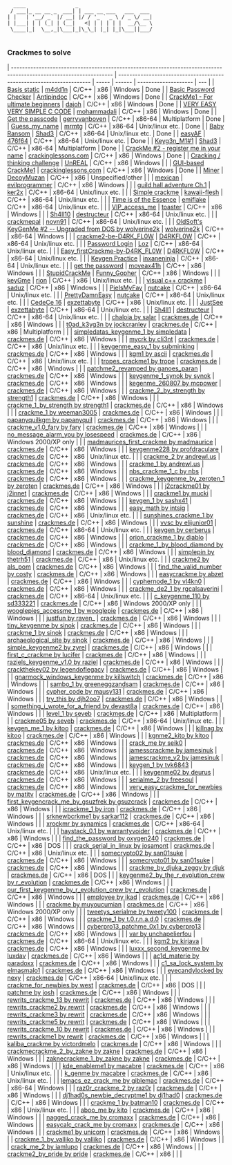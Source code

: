 ```

  ____                _                        
 / ___|_ __ __ _  ___| | ___ __ ___   ___  ___ 
| |   | '__/ _` |/ __| |/ / '_ ` _ \ / _ \/ __|
| |___| | | (_| | (__|   <| | | | | |  __/\__ \
 \____|_|  \__,_|\___|_|\_\_| |_| |_|\___||___/
                                               
```
### Crackmes to solve

| ------------------------------------------------------------------------------------------------------------------ | -------------------------------------------------------------------- | ----- | ------ | -------------------- | ---  |
| [Basis static](https://crackmes.one/crackme/60564b7e33c5d471f8c6e5cf)                                              | [m4dd1n](https://crackmes.one/user/m4dd1n)                           | C/C++ | x86    | Windows              | Done |
| [Basic Password Checker](https://crackmes.one/crackme/6037affd33c5d42c3d016c0b)                                    | [Antipindoc](https://crackmes.one/user/Antipindoc)                   | C/C++ | x86    | Windows              | Done |
| [CrackMe1 - For ultimate beginners](https://crackmes.one/crackme/60318a0a33c5d42c3d016b5d)                         | [dajoh](https://crackmes.one/user/dajoh)                             | C/C++ | x86    | Windows              | Done |
| [VERY EASY VERY SIMPLE C CODE](https://crackmes.one/crackme/5fe8258333c5d4264e590114)                              | [mohammadali](https://crackmes.one/user/mohammadali)                 | C/C++ | x86    | Windows              | Done |
| [Get the passcode](https://crackmes.one/crackme/5fca1e7933c5d424269a1a68)                                          | [gerryvanboven](https://crackmes.one/user/gerryvanboven)             | C/C++ | x86-64 | Multiplatform        | Done |
| [Guess_my_name](https://crackmes.one/crackme/5ed0584b33c5d449d91ae67b)                                             | [mrmtg](https://crackmes.one/user/mrmtg)                             | C/C++ | x86-64 | Unix/linux etc.      | Done |
| [Baby Ransom](https://crackmes.one/crackme/5ec1a37533c5d449d91ae535)                                               | [Shad3](https://crackmes.one/user/Shad3)                             | C/C++ | x86-64 | Unix/linux etc.      | Done |
| [easyAF](https://crackmes.one/crackme/5eae2d6633c5d47611746500)                                                    | [476f64](https://crackmes.one/user/476f64)                           | C/C++ | x86-64 | Unix/linux etc.      | Done |
| [Keyg3n_M1#1](https://crackmes.one/crackme/5e66aea233c5d4439bb2dde8)                                               | [Shad3](https://crackmes.one/user/Shad3)                             | C/C++ | x86-64 | Multiplatform        | Done |
| [CrackMe #2 - register me in your name](https://crackmes.one/crackme/5e49547033c5d4439bb2db75)                     | [crackinglessons.com](https://crackmes.one/user/crackinglessons.com) | C/C++ | x86    | Windows              | Done |
| [Cracking / thinking challenge](https://crackmes.one/crackme/5e46ea2533c5d4439bb2db54)                             | [UnREAL](https://crackmes.one/user/UnREAL)                           | C/C++ | x86    | Windows              |      |
| [GUI-based CrackMe1](https://crackmes.one/crackme/5e45850133c5d4439bb2db3f)                                        | [crackinglessons.com](https://crackmes.one/user/crackinglessons.com) | C/C++ | x86    | Windows              | Done |
| [Miner](https://crackmes.one/crackme/5e3378ef33c5d43b8718c61a)                                                     | [DecoyMuzan](https://crackmes.one/user/DecoyMuzan)                   | C/C++ | x86    | Unspecified/other    |      |
| [mexican](https://crackmes.one/crackme/5d63011533c5d46f00e2c305)                                                   | [evilprogrammer](https://crackmes.one/user/evilprogrammer)           | C/C++ | x86    | Windows              |      |
| [guild hall adventure Ch.1](https://crackmes.one/crackme/5d0fa1ac33c5d41c6d56e172)                                 | [ker2x](https://crackmes.one/user/ker2x)                             | C/C++ | x86-64 | Unix/linux etc.      |      |
| [Simple crackme](https://crackmes.one/crackme/5d0d1e1333c5d41c6d56e155)                                            | [kawaii-flesh](https://crackmes.one/user/kawaii-flesh)               | C/C++ | x86-64 | Unix/linux etc.      |      |
| [Time is of the Essence](https://crackmes.one/crackme/5d09368533c5d41c6d56e124)                                    | [emiflake](https://crackmes.one/user/emiflake)                       | C/C++ | x86-64 | Unix/linux etc.      |      |
| [VIP_access_me](https://crackmes.one/crackme/5d0251c133c5d41c6d56e0c3)                                             | [toaster](https://crackmes.one/user/toaster)                         | C/C++ | x86    | Windows              |      |
| [Sh4ll10](https://crackmes.one/crackme/5ccf3bf333c5d4419da559bd)                                                   | [destructeur](https://crackmes.one/user/destructeur)                 | C/C++ | x86-64 | Unix/linux etc.      |      |
| [crackmepal](https://crackmes.one/crackme/5ccecc7e33c5d4419da559b3)                                                | [novn91](https://crackmes.one/user/novn91)                           | C/C++ | x86-64 | Unix/linux etc.      |      |
| [OldSoft's KeyGenMe #2 -- Upgraded from DOS by wolverine2k](https://crackmes.one/crackme/5c9e187b33c5d4419da55648) | [wolverine2k](https://crackmes.one/user/wolverine2k)                 | C/C++ | x86-64 | Windows              |      |
| [crackme2-be-D4RK_FL0W](https://crackmes.one/crackme/5c95646333c5d46ecd37c960)                                     | [D4RKFL0W](https://crackmes.one/user/D4RKFL0W)                       | C/C++ | x86-64 | Unix/linux etc.      |      |
| [Password Login](https://crackmes.one/crackme/5c90a72d33c5d4776a837f07)                                            | [Loz](https://crackmes.one/user/Loz)                                 | C/C++ | x86-64 | Unix/linux etc.      |      |
| [Easy_firstCrackme-by-D4RK_FL0W](https://crackmes.one/crackme/5c8e1a9533c5d4776a837ecf)                            | [D4RKFL0W](https://crackmes.one/user/D4RKFL0W)                       | C/C++ | x86-64 | Unix/linux etc.      |      |
| [Keygen Practice](https://crackmes.one/crackme/5c8d45c333c5d4776a837ec2)                                           | [inxaneninja](https://crackmes.one/user/inxaneninja)                 | C/C++ | x86-64 | Unix/linux etc.      |      |
| [get the password](https://crackmes.one/crackme/5c83501333c5d4776a837df7)                                          | [moveax41h](https://crackmes.one/user/moveax41h)                     | C/C++ | x86    | Windows              |      |
| [StupidCrackMe](https://crackmes.one/crackme/5c6fb03b33c5d4776a837d14)                                             | [Funny_Gopher](https://crackmes.one/user/Funny_Gopher)               | C/C++ | x86    | Windows              |      |
| [keyGme](https://crackmes.one/crackme/5c268e8333c5d41e58e00654)                                                    | [rion](https://crackmes.one/user/rion)                               | C/C++ | x86    | Unix/linux etc.      |      |
| [visual c++ crackme](https://crackmes.one/crackme/5c1d6f5f33c5d41e58e005f5)                                        | [saduz](https://crackmes.one/user/saduz)                             | C/C++ | x86    | Windows              |      |
| [PieIsMyFav](https://crackmes.one/crackme/5c11e1f333c5d41e58e00579)                                                | [nutcake](https://crackmes.one/user/nutcake)                         | C/C++ | x86-64 | Unix/linux etc.      |      |
| [PrettyDamnEasy](https://crackmes.one/crackme/5c11dcaf33c5d41e58e00578)                                            | [nutcake](https://crackmes.one/user/nutcake)                         | C/C++ | x86-64 | Unix/linux etc.      |      |
| [CedeCe 16](https://crackmes.one/crackme/5b8101c833c5d41f5c6ba945)                                                 | [exzettabyte](https://crackmes.one/user/exzettabyte)                 | C/C++ | x86    | Unix/linux etc.      |      |
| [JustSee](https://crackmes.one/crackme/5b81014933c5d41f5c6ba944)                                                   | [exzettabyte](https://crackmes.one/user/exzettabyte)                 | C/C++ | x86-64 | Unix/linux etc.      |      |
| [Sh4ll1](https://crackmes.one/crackme/5aef37c733c5d41ac64b492e)                                                    | [destructeur](https://crackmes.one/user/destructeur)                 | C/C++ | x86-64 | Unix/linux etc.      |      |
| [chaloia by salar](https://crackmes.one/crackme/5ab77f6633c5d40ad448cc69)                                          | [crackmes.de](https://crackmes.one/user/crackmes.de)                 | C/C++ | x86    | Windows              |      |
| [t0ad_k3yg3n by jockcranley](https://crackmes.one/crackme/5ab77f6633c5d40ad448cc5c)                                | [crackmes.de](https://crackmes.one/user/crackmes.de)                 | C/C++ | x86    | Multiplatform        |      |
| [simpledatas_keygenme_1 by simpledata](https://crackmes.one/crackme/5ab77f6633c5d40ad448cc1f)                      | [crackmes.de](https://crackmes.one/user/crackmes.de)                 | C/C++ | x86    | Windows              |      |
| [mycrk by cli3nt](https://crackmes.one/crackme/5ab77f6633c5d40ad448cbfe)                                           | [crackmes.de](https://crackmes.one/user/crackmes.de)                 | C/C++ | x86    | Unix/linux etc.      |      |
| [keygenme_easy_1 by subminking](https://crackmes.one/crackme/5ab77f6533c5d40ad448cb99)                             | [crackmes.de](https://crackmes.one/user/crackmes.de)                 | C/C++ | x86    | Windows              |      |
| [kgm1 by ascii](https://crackmes.one/crackme/5ab77f6533c5d40ad448cb97)                                             | [crackmes.de](https://crackmes.one/user/crackmes.de)                 | C/C++ | x86    | Unix/linux etc.      |      |
| [tropes_crackme1 by trope](https://crackmes.one/crackme/5ab77f6533c5d40ad448cb89)                                  | [crackmes.de](https://crackmes.one/user/crackmes.de)                 | C/C++ | x86    | Windows              |      |
| [patchme2_revamped by ganoes_paran](https://crackmes.one/crackme/5ab77f6533c5d40ad448cb7c)                         | [crackmes.de](https://crackmes.one/user/crackmes.de)                 | C/C++ | x86    | Windows              |      |
| [keygenme_1_synok by synok](https://crackmes.one/crackme/5ab77f6533c5d40ad448cb5f)                                 | [crackmes.de](https://crackmes.one/user/crackmes.de)                 | C/C++ | x86    | Windows              |      |
| [kegenme_260807 by mcpower](https://crackmes.one/crackme/5ab77f6533c5d40ad448cb52)                                 | [crackmes.de](https://crackmes.one/user/crackmes.de)                 | C/C++ | x86    | Windows              |      |
| [crackme_2_by_strength by strength1](https://crackmes.one/crackme/5ab77f6533c5d40ad448cb4e)                        | [crackmes.de](https://crackmes.one/user/crackmes.de)                 | C/C++ | x86    | Windows              |      |
| [crackme_1_by_strength by strength1](https://crackmes.one/crackme/5ab77f6533c5d40ad448cb4d)                        | [crackmes.de](https://crackmes.one/user/crackmes.de)                 | C/C++ | x86    | Windows              |      |
| [crackme_1 by weeman3005](https://crackmes.one/crackme/5ab77f6533c5d40ad448cb4c)                                   | [crackmes.de](https://crackmes.one/user/crackmes.de)                 | C/C++ | x86    | Windows              |      |
| [papanyquilkgm by papanyquil](https://crackmes.one/crackme/5ab77f6433c5d40ad448cb2e)                               | [crackmes.de](https://crackmes.one/user/crackmes.de)                 | C/C++ | x86    | Windows              |      |
| [crackme_v1.0_fary by fary](https://crackmes.one/crackme/5ab77f6433c5d40ad448cb08)                                 | [crackmes.de](https://crackmes.one/user/crackmes.de)                 | C/C++ | x86    | Windows              |      |
| [no_message_alarm_you by losespeed](https://crackmes.one/crackme/5ab77f6433c5d40ad448cb02)                         | [crackmes.de](https://crackmes.one/user/crackmes.de)                 | C/C++ | x86    | Windows 2000/XP only |      |
| [madmaurices_first_crackme by madmaurice](https://crackmes.one/crackme/5ab77f6433c5d40ad448cafb)                   | [crackmes.de](https://crackmes.one/user/crackmes.de)                 | C/C++ | x86    | Windows              |      |
| [keygenme228 by profdraculare](https://crackmes.one/crackme/5ab77f6433c5d40ad448caf9)                              | [crackmes.de](https://crackmes.one/user/crackmes.de)                 | C/C++ | x86    | Unix/linux etc.      |      |
| [crackme_2 by andrewl.us](https://crackmes.one/crackme/5ab77f6433c5d40ad448cae6)                                   | [crackmes.de](https://crackmes.one/user/crackmes.de)                 | C/C++ | x86    | Windows              |      |
| [crackme_1 by andrewl.us](https://crackmes.one/crackme/5ab77f6433c5d40ad448cae3)                                   | [crackmes.de](https://crackmes.one/user/crackmes.de)                 | C/C++ | x86    | Windows              |      |
| [nbs_crackme_1_c by nbs](https://crackmes.one/crackme/5ab77f6433c5d40ad448cad9)                                    | [crackmes.de](https://crackmes.one/user/crackmes.de)                 | C/C++ | x86    | Windows              |      |
| [crackme_keygenme_by_zeroten_1 by zeroten](https://crackmes.one/crackme/5ab77f6333c5d40ad448ca93)                  | [crackmes.de](https://crackmes.one/user/crackmes.de)                 | C/C++ | x86    | Windows              |      |
| [j2crackme01 by j2innet](https://crackmes.one/crackme/5ab77f6333c5d40ad448ca8c)                                    | [crackmes.de](https://crackmes.one/user/crackmes.de)                 | C/C++ | x86    | Windows              |      |
| [crackme1 by mucki](https://crackmes.one/crackme/5ab77f6333c5d40ad448ca7d)                                         | [crackmes.de](https://crackmes.one/user/crackmes.de)                 | C/C++ | x86    | Windows              |      |
| [keygen_1 by sashx41](https://crackmes.one/crackme/5ab77f6333c5d40ad448ca02)                                       | [crackmes.de](https://crackmes.one/user/crackmes.de)                 | C/C++ | x86    | Windows              |      |
| [easy_math by intsig](https://crackmes.one/crackme/5ab77f6233c5d40ad448c9eb)                                       | [crackmes.de](https://crackmes.one/user/crackmes.de)                 | C/C++ | x86    | Unix/linux etc.      |      |
| [sunshines_crackme_1 by sunshine](https://crackmes.one/crackme/5ab77f6233c5d40ad448c9e8)                           | [crackmes.de](https://crackmes.one/user/crackmes.de)                 | C/C++ | x86    | Windows              |      |
| [vvsc by elijunior01](https://crackmes.one/crackme/5ab77f6233c5d40ad448c9e3)                                       | [crackmes.de](https://crackmes.one/user/crackmes.de)                 | C/C++ | x86-64 | Unix/linux etc.      |      |
| [keygen by cerberus](https://crackmes.one/crackme/5ab77f6233c5d40ad448c9cf)                                        | [crackmes.de](https://crackmes.one/user/crackmes.de)                 | C/C++ | x86    | Windows              |      |
| [orion_crackme_1 by diablo](https://crackmes.one/crackme/5ab77f6233c5d40ad448c9b9)                                 | [crackmes.de](https://crackmes.one/user/crackmes.de)                 | C/C++ | x86    | Windows              |      |
| [crackme_1_by_blood_diamond by blood_diamond](https://crackmes.one/crackme/5ab77f6133c5d40ad448c958)               | [crackmes.de](https://crackmes.one/user/crackmes.de)                 | C/C++ | x86    | Windows              |      |
| [simplepin by thetrh51](https://crackmes.one/crackme/5ab77f6133c5d40ad448c940)                                     | [crackmes.de](https://crackmes.one/user/crackmes.de)                 | C/C++ | x86    | Unix/linux etc.      |      |
| [crackme2 by als_pom](https://crackmes.one/crackme/5ab77f6133c5d40ad448c925)                                       | [crackmes.de](https://crackmes.one/user/crackmes.de)                 | C/C++ | x86    | Windows              |      |
| [find_the_valid_number by costy](https://crackmes.one/crackme/5ab77f6133c5d40ad448c91b)                            | [crackmes.de](https://crackmes.one/user/crackmes.de)                 | C/C++ | x86    | Windows              |      |
| [easycrackme by abzet](https://crackmes.one/crackme/5ab77f6133c5d40ad448c8ef)                                      | [crackmes.de](https://crackmes.one/user/crackmes.de)                 | C/C++ | x86    | Windows              |      |
| [cyphernode_1 by vl4kn0](https://crackmes.one/crackme/5ab77f6133c5d40ad448c8ee)                                    | [crackmes.de](https://crackmes.one/user/crackmes.de)                 | C/C++ | x86    | Windows              |      |
| [crackme_de2_1 by rgcalsaverini](https://crackmes.one/crackme/5ab77f6033c5d40ad448c8c4)                            | [crackmes.de](https://crackmes.one/user/crackmes.de)                 | C/C++ | x86-64 | Unix/linux etc.      |      |
| [c_keygenme_110 by sd333221](https://crackmes.one/crackme/5ab77f6033c5d40ad448c83a)                                | [crackmes.de](https://crackmes.one/user/crackmes.de)                 | C/C++ | x86    | Windows 2000/XP only |      |
| [wooglepies_accessme_1 by wooglepie](https://crackmes.one/crackme/5ab77f5f33c5d40ad448c830)                        | [crackmes.de](https://crackmes.one/user/crackmes.de)                 | C/C++ | x86    | Windows              |      |
| [justfun by raven_](https://crackmes.one/crackme/5ab77f5f33c5d40ad448c825)                                         | [crackmes.de](https://crackmes.one/user/crackmes.de)                 | C/C++ | x86    | Windows              |      |
| [tiny_keygenme by sinok](https://crackmes.one/crackme/5ab77f5f33c5d40ad448c81c)                                    | [crackmes.de](https://crackmes.one/user/crackmes.de)                 | C/C++ | x86    | Windows              |      |
| [crackme_1 by sinok](https://crackmes.one/crackme/5ab77f5f33c5d40ad448c81a)                                        | [crackmes.de](https://crackmes.one/user/crackmes.de)                 | C/C++ | x86    | Windows              |      |
| [archaeological_site by sinok](https://crackmes.one/crackme/5ab77f5f33c5d40ad448c819)                              | [crackmes.de](https://crackmes.one/user/crackmes.de)                 | C/C++ | x86    | Windows              |      |
| [simple_keygenme2 by zyrel](https://crackmes.one/crackme/5ab77f5f33c5d40ad448c7e2)                                 | [crackmes.de](https://crackmes.one/user/crackmes.de)                 | C/C++ | x86    | Windows              |      |
| [first_c_crackme by lucifer](https://crackmes.one/crackme/5ab77f5f33c5d40ad448c7d4)                                | [crackmes.de](https://crackmes.one/user/crackmes.de)                 | C/C++ | x86    | Windows              |      |
| [raziels_keygenme_v1.0 by raziel](https://crackmes.one/crackme/5ab77f5f33c5d40ad448c7cc)                           | [crackmes.de](https://crackmes.one/user/crackmes.de)                 | C/C++ | x86    | Windows              |      |
| [crackthekey02 by legendoflegacy](https://crackmes.one/crackme/5ab77f5f33c5d40ad448c7cb)                           | [crackmes.de](https://crackmes.one/user/crackmes.de)                 | C/C++ | x86    | Windows              |      |
| [gnarmock_windows_keygenme by killswitch](https://crackmes.one/crackme/5ab77f5f33c5d40ad448c7c2)                   | [crackmes.de](https://crackmes.one/user/crackmes.de)                 | C/C++ | x86    | Windows              |      |
| [sambo_1 by greeneggzandsam](https://crackmes.one/crackme/5ab77f5f33c5d40ad448c7c0)                                | [crackmes.de](https://crackmes.one/user/crackmes.de)                 | C/C++ | x86    | Windows              |      |
| [cypher_code by mausy131](https://crackmes.one/crackme/5ab77f5f33c5d40ad448c7b8)                                   | [crackmes.de](https://crackmes.one/user/crackmes.de)                 | C/C++ | x86    | Windows              |      |
| [try_this by djh2oo7](https://crackmes.one/crackme/5ab77f5f33c5d40ad448c7b4)                                       | [crackmes.de](https://crackmes.one/user/crackmes.de)                 | C/C++ | x86    | Windows              |      |
| [something_i_wrote_for_a_friend by devast8a](https://crackmes.one/crackme/5ab77f5e33c5d40ad448c795)                | [crackmes.de](https://crackmes.one/user/crackmes.de)                 | C/C++ | x86    | Windows              |      |
| [level_1 by seveb](https://crackmes.one/crackme/5ab77f5e33c5d40ad448c78e)                                          | [crackmes.de](https://crackmes.one/user/crackmes.de)                 | C/C++ | x86    | Multiplatform        |      |
| [crackme05 by seveb](https://crackmes.one/crackme/5ab77f5e33c5d40ad448c78c)                                        | [crackmes.de](https://crackmes.one/user/crackmes.de)                 | C/C++ | x86-64 | Unix/linux etc.      |      |
| [keygen_me_1 by kitoo](https://crackmes.one/crackme/5ab77f5e33c5d40ad448c76c)                                      | [crackmes.de](https://crackmes.one/user/crackmes.de)                 | C/C++ | x86    | Windows              |      |
| [killnag by kitoo](https://crackmes.one/crackme/5ab77f5e33c5d40ad448c76b)                                          | [crackmes.de](https://crackmes.one/user/crackmes.de)                 | C/C++ | x86    | Windows              |      |
| [kgnme2_kito by kitoo](https://crackmes.one/crackme/5ab77f5e33c5d40ad448c76a)                                      | [crackmes.de](https://crackmes.one/user/crackmes.de)                 | C/C++ | x86    | Windows              |      |
| [crack_me by seik0](https://crackmes.one/crackme/5ab77f5e33c5d40ad448c752)                                         | [crackmes.de](https://crackmes.one/user/crackmes.de)                 | C/C++ | x86    | Windows              |      |
| [jamesscrackme by jamesinuk](https://crackmes.one/crackme/5ab77f5e33c5d40ad448c748)                                | [crackmes.de](https://crackmes.one/user/crackmes.de)                 | C/C++ | x86    | Windows              |      |
| [jamescrackme_v2 by jamesinuk](https://crackmes.one/crackme/5ab77f5e33c5d40ad448c747)                              | [crackmes.de](https://crackmes.one/user/crackmes.de)                 | C/C++ | x86    | Windows              |      |
| [keygen_1 by tvk6843](https://crackmes.one/crackme/5ab77f5e33c5d40ad448c744)                                       | [crackmes.de](https://crackmes.one/user/crackmes.de)                 | C/C++ | x86    | Unix/linux etc.      |      |
| [keygenme02 by deurus](https://crackmes.one/crackme/5ab77f5e33c5d40ad448c741)                                      | [crackmes.de](https://crackmes.one/user/crackmes.de)                 | C/C++ | x86    | Windows              |      |
| [serialme_2 by freesoul](https://crackmes.one/crackme/5ab77f5e33c5d40ad448c71a)                                    | [crackmes.de](https://crackmes.one/user/crackmes.de)                 | C/C++ | x86    | Windows              |      |
| [very_easy_crackme_for_newbies by matitv](https://crackmes.one/crackme/5ab77f5e33c5d40ad448c719)                   | [crackmes.de](https://crackmes.one/user/crackmes.de)                 | C/C++ | x86    | Windows              |      |
| [first_keygencrack_me_by_gsuzfrek by gsuzcrack](https://crackmes.one/crackme/5ab77f5d33c5d40ad448c711)             | [crackmes.de](https://crackmes.one/user/crackmes.de)                 | C/C++ | x86    | Windows              |      |
| [icrackme_1 by iron](https://crackmes.one/crackme/5ab77f5d33c5d40ad448c6b4)                                        | [crackmes.de](https://crackmes.one/user/crackmes.de)                 | C/C++ | x86    | Windows              |      |
| [srknewbcrkme1 by sarkar112](https://crackmes.one/crackme/5ab77f5d33c5d40ad448c6a7)                                | [crackmes.de](https://crackmes.one/user/crackmes.de)                 | C/C++ | x86    | Windows              |      |
| [xrockmr by synamics](https://crackmes.one/crackme/5ab77f5d33c5d40ad448c69f)                                       | [crackmes.de](https://crackmes.one/user/crackmes.de)                 | C/C++ | x86-64 | Unix/linux etc.      |      |
| [haystack_0.1 by warrantyvoider](https://crackmes.one/crackme/5ab77f5d33c5d40ad448c692)                            | [crackmes.de](https://crackmes.one/user/crackmes.de)                 | C/C++ | x86    | Windows              |      |
| [find_the_password by oxygen240](https://crackmes.one/crackme/5ab77f5c33c5d40ad448c678)                            | [crackmes.de](https://crackmes.one/user/crackmes.de)                 | C/C++ | x86    | DOS                  |      |
| [crack_serial_in_linux by josamont](https://crackmes.one/crackme/5ab77f5c33c5d40ad448c668)                         | [crackmes.de](https://crackmes.one/user/crackmes.de)                 | C/C++ | x86    | Unix/linux etc.      |      |
| [somecrypto02 by san01suke](https://crackmes.one/crackme/5ab77f5c33c5d40ad448c645)                                 | [crackmes.de](https://crackmes.one/user/crackmes.de)                 | C/C++ | x86    | Windows              |      |
| [somecrypto01 by san01suke](https://crackmes.one/crackme/5ab77f5c33c5d40ad448c642)                                 | [crackmes.de](https://crackmes.one/user/crackmes.de)                 | C/C++ | x86    | Windows              |      |
| [crackme_by_djuka_zeggy by djuk](https://crackmes.one/crackme/5ab77f5c33c5d40ad448c641)                            | [crackmes.de](https://crackmes.one/user/crackmes.de)                 | C/C++ | x86    | DOS                  |      |
| [keygenme2_by_the_r_evolution_crew by r_evolution](https://crackmes.one/crackme/5ab77f5c33c5d40ad448c63c)          | [crackmes.de](https://crackmes.one/user/crackmes.de)                 | C/C++ | x86    | Windows              |      |
| [our_first_keygenme_by_r_evolution_crew by r_evolution](https://crackmes.one/crackme/5ab77f5c33c5d40ad448c63b)     | [crackmes.de](https://crackmes.one/user/crackmes.de)                 | C/C++ | x86    | Windows              |      |
| [employee by ikad](https://crackmes.one/crackme/5ab77f5c33c5d40ad448c621)                                          | [crackmes.de](https://crackmes.one/user/crackmes.de)                 | C/C++ | x86    | Windows              |      |
| [crackme by muyoucumian](https://crackmes.one/crackme/5ab77f5b33c5d40ad448c5d9)                                    | [crackmes.de](https://crackmes.one/user/crackmes.de)                 | C/C++ | x86    | Windows 2000/XP only |      |
| [tweetys_serialme by tweety100](https://crackmes.one/crackme/5ab77f5b33c5d40ad448c5c4)                             | [crackmes.de](https://crackmes.one/user/crackmes.de)                 | C/C++ | x86    | Windows              |      |
| [crackme_1 by t.0.r.n.a.d.0](https://crackmes.one/crackme/5ab77f5b33c5d40ad448c5bb)                                | [crackmes.de](https://crackmes.one/user/crackmes.de)                 | C/C++ | x86    | Windows              |      |
| [cyberpro13_patchme_0x1 by cyberpro13](https://crackmes.one/crackme/5ab77f5b33c5d40ad448c5b8)                      | [crackmes.de](https://crackmes.one/user/crackmes.de)                 | C/C++ | x86    | Windows              |      |
| [var by unchapelierfou](https://crackmes.one/crackme/5ab77f5b33c5d40ad448c5b3)                                     | [crackmes.de](https://crackmes.one/user/crackmes.de)                 | C/C++ | x86-64 | Unix/linux etc.      |      |
| [kgm2 by kirjava](https://crackmes.one/crackme/5ab77f5b33c5d40ad448c59e)                                           | [crackmes.de](https://crackmes.one/user/crackmes.de)                 | C/C++ | x86    | Windows              |      |
| [luxxx_second_keygenme by luxdav](https://crackmes.one/crackme/5ab77f5b33c5d40ad448c584)                           | [crackmes.de](https://crackmes.one/user/crackmes.de)                 | C/C++ | x86    | Windows              |      |
| [ac1d_materie by paradoxx](https://crackmes.one/crackme/5ab77f5b33c5d40ad448c57d)                                  | [crackmes.de](https://crackmes.one/user/crackmes.de)                 | C/C++ | x86    | Windows              |      |
| [c1_sa_lock_system by elmasmalo1](https://crackmes.one/crackme/5ab77f5b33c5d40ad448c56c)                           | [crackmes.de](https://crackmes.one/user/crackmes.de)                 | C/C++ | x86    | Windows              |      |
| [eyecandylocked by nexy](https://crackmes.one/crackme/5ab77f5b33c5d40ad448c563)                                    | [crackmes.de](https://crackmes.one/user/crackmes.de)                 | C/C++ | x86-64 | Unix/linux etc.      |      |
| [crackme_for_newbies by west](https://crackmes.one/crackme/5ab77f5a33c5d40ad448c550)                               | [crackmes.de](https://crackmes.one/user/crackmes.de)                 | C/C++ | x86    | DOS                  |      |
| [patchme by josh](https://crackmes.one/crackme/5ab77f5a33c5d40ad448c54e)                                           | [crackmes.de](https://crackmes.one/user/crackmes.de)                 | C/C++ | x86    | Windows              |      |
| [rewrits_crackme_13 by rewrit](https://crackmes.one/crackme/5ab77f5a33c5d40ad448c53f)                              | [crackmes.de](https://crackmes.one/user/crackmes.de)                 | C/C++ | x86    | Windows              |      |
| [rewrits_crackme2 by rewrit](https://crackmes.one/crackme/5ab77f5a33c5d40ad448c53e)                                | [crackmes.de](https://crackmes.one/user/crackmes.de)                 | C/C++ | x86    | Windows              |      |
| [rewrits_crackme3 by rewrit](https://crackmes.one/crackme/5ab77f5a33c5d40ad448c53d)                                | [crackmes.de](https://crackmes.one/user/crackmes.de)                 | C/C++ | x86    | Windows              |      |
| [rewrits_crackme5 by rewrit](https://crackmes.one/crackme/5ab77f5a33c5d40ad448c53c)                                | [crackmes.de](https://crackmes.one/user/crackmes.de)                 | C/C++ | x86    | Windows              |      |
| [rewrits_crackme_10 by rewrit](https://crackmes.one/crackme/5ab77f5a33c5d40ad448c53a)                              | [crackmes.de](https://crackmes.one/user/crackmes.de)                 | C/C++ | x86    | Windows              |      |
| [rewrits_crackme1 by rewrit](https://crackmes.one/crackme/5ab77f5a33c5d40ad448c537)                                | [crackmes.de](https://crackmes.one/user/crackmes.de)                 | C/C++ | x86    | Windows              |      |
| [kaliba_crackme by victordmelo](https://crackmes.one/crackme/5ab77f5a33c5d40ad448c50a)                             | [crackmes.de](https://crackmes.one/user/crackmes.de)                 | C/C++ | x86    | Windows              |      |
| [crackmecrackme_2_by_zakne by zakne](https://crackmes.one/crackme/5ab77f5a33c5d40ad448c502)                        | [crackmes.de](https://crackmes.one/user/crackmes.de)                 | C/C++ | x86    | Windows              |      |
| [zaknecrackme_1_by_zakne by zakne](https://crackmes.one/crackme/5ab77f5a33c5d40ad448c500)                          | [crackmes.de](https://crackmes.one/user/crackmes.de)                 | C/C++ | x86    | Windows              |      |
| [kde_enableme1 by macabre](https://crackmes.one/crackme/5ab77f5a33c5d40ad448c4fb)                                  | [crackmes.de](https://crackmes.one/user/crackmes.de)                 | C/C++ | x86    | Unix/linux etc.      |      |
| [k_genme by macabre](https://crackmes.one/crackme/5ab77f5a33c5d40ad448c4fa)                                        | [crackmes.de](https://crackmes.one/user/crackmes.de)                 | C/C++ | x86    | Unix/linux etc.      |      |
| [lemacs_ez_crack_me by giblemac](https://crackmes.one/crackme/5ab77f5a33c5d40ad448c4e4)                            | [crackmes.de](https://crackmes.one/user/crackmes.de)                 | C/C++ | x86-64 | Windows              |      |
| [raz0r_crackme_2 by raz0r](https://crackmes.one/crackme/5ab77f5a33c5d40ad448c4cd)                                  | [crackmes.de](https://crackmes.one/user/crackmes.de)                 | C/C++ | x86    | Windows              |      |
| [dj1had0s_newbie_decryptme1 by dj1had0](https://crackmes.one/crackme/5ab77f5933c5d40ad448c4be)                     | [crackmes.de](https://crackmes.one/user/crackmes.de)                 | C/C++ | x86    | Windows              |      |
| [crackme_1 by batman10](https://crackmes.one/crackme/5ab77f5933c5d40ad448c48a)                                     | [crackmes.de](https://crackmes.one/user/crackmes.de)                 | C/C++ | x86    | Unix/linux etc.      |      |
| [aboo_me by kito](https://crackmes.one/crackme/5ab77f5933c5d40ad448c484)                                           | [crackmes.de](https://crackmes.one/user/crackmes.de)                 | C/C++ | x86    | Windows              |      |
| [nagged_crack_me by cromaxx](https://crackmes.one/crackme/5ab77f5933c5d40ad448c477)                                | [crackmes.de](https://crackmes.one/user/crackmes.de)                 | C/C++ | x86    | Windows              |      |
| [easycalc_crack_me by cromaxx](https://crackmes.one/crackme/5ab77f5933c5d40ad448c475)                              | [crackmes.de](https://crackmes.one/user/crackmes.de)                 | C/C++ | x86    | Windows              |      |
| [crackme1 by unicorn](https://crackmes.one/crackme/5ab77f5933c5d40ad448c471)                                       | [crackmes.de](https://crackmes.one/user/crackmes.de)                 | C/C++ | x86    | Windows              |      |
| [crackme_1_by_valliko by valliko](https://crackmes.one/crackme/5ab77f5933c5d40ad448c468)                           | [crackmes.de](https://crackmes.one/user/crackmes.de)                 | C/C++ | x86    | Windows              |      |
| [crack_me_2 by iamlupo](https://crackmes.one/crackme/5ab77f5933c5d40ad448c462)                                     | [crackmes.de](https://crackmes.one/user/crackmes.de)                 | C/C++ | x86    | Windows              |      |
| [crackme2_by_pride by pride](https://crackmes.one/crackme/5ab77f5933c5d40ad448c458)                                | [crackmes.de](https://crackmes.one/user/crackmes.de)                 | C/C++ | x86    |                      |      |
